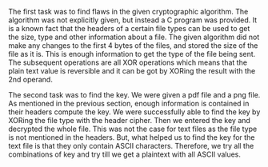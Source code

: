 The first task was to find flaws in the given cryptographic algorithm. The algorithm was not explicitly given, but instead a C program was provided. 
It is a known fact that the headers of a certain file types can be used to get the size, type and other information about a file. The given algorithm did not make any changes to the first 4 bytes of the files, and stored the size of the file as it is. This is enough information to get the type of the file being sent. The subsequent operations are all XOR operations which means that the plain text value is reversible and it can be got by XORing the result with the 2nd operand.

The second task was to find the key. We were given a pdf file and a png file. As mentioned in the previous section, enough information is contained in their headers compute the key. We were successfully able to find the key by XORing the file type with the header cipher. Then we entered the key and decrypted the whole file. This was not the case for text files as the file type is not mentioned in the headers. But, what helped us to find the key for the text file is that they only contain ASCII characters. Therefore, we try all the combinations of key and try till we get a plaintext with all ASCII values.